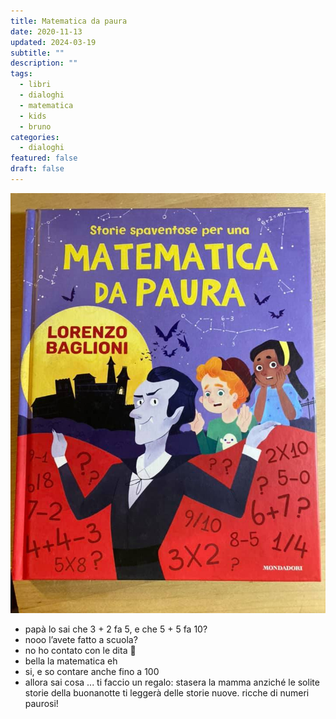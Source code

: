 ```yaml
---
title: Matematica da paura
date: 2020-11-13
updated: 2024-03-19
subtitle: ""
description: ""
tags:
  - libri
  - dialoghi
  - matematica
  - kids
  - bruno
categories:
  - dialoghi
featured: false
draft: false
---
```

![](../../../assets/img/post/2020/matematica_da_paura_featured.jpg)

- papà lo sai che 3 + 2 fa 5, e che 5 + 5 fa 10?
- nooo l’avete fatto a scuola?
- no ho contato con le dita 🙌
- bella la matematica eh
- si, e so contare anche fino a 100
- allora sai cosa ... ti faccio un regalo: stasera la mamma anziché le solite storie della buonanotte ti leggerà delle storie nuove. ricche di numeri paurosi!

